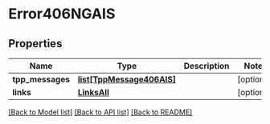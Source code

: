 # Error406NGAIS

## Properties
Name | Type | Description | Notes
------------ | ------------- | ------------- | -------------
**tpp_messages** | [**list[TppMessage406AIS]**](TppMessage406AIS.md) |  | [optional] 
**links** | [**LinksAll**](LinksAll.md) |  | [optional] 

[[Back to Model list]](../README.md#documentation-for-models) [[Back to API list]](../README.md#documentation-for-api-endpoints) [[Back to README]](../README.md)

